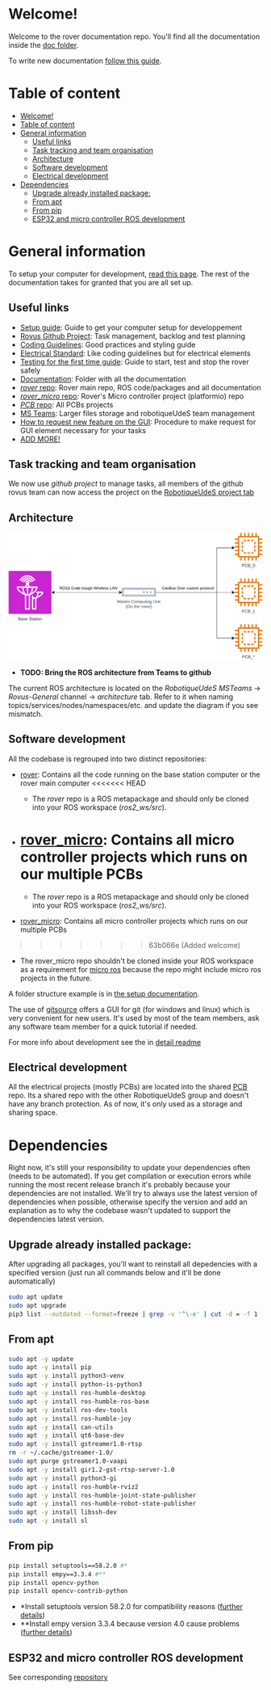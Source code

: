 # Welcome!

Welcome to the rover documentation repo. You'll find all the documentation inside the [doc folder](doc/).

To write new documentation [follow this guide](doc/TODO).

# Table of content

- [Welcome!](#welcome)
- [Table of content](#table-of-content)
- [General information](#general-information)
  - [Useful links](#useful-links)
  - [Task tracking and team organisation](#task-tracking-and-team-organisation)
  - [Architecture](#architecture)
  - [Software development](#software-development)
  - [Electrical development](#electrical-development)
- [Dependencies](#dependencies)
  - [Upgrade already installed package:](#upgrade-already-installed-package)
  - [From apt](#from-apt)
  - [From pip](#from-pip)
  - [ESP32 and micro controller ROS development](#esp32-and-micro-controller-ros-development)

# General information

To setup your computer for development, [read this page](doc/prog/how_to/intial_setup.md). The rest of the documentation takes for granted that you are all set up.

## Useful links

- [Setup guide](doc/prog/how_to/intial_setup.md): Guide to get your computer setup for developpement
- [Rovus Github Project](https://github.com/orgs/robotique-udes/projects/1/views/1): Task management, backlog and test planning
- [Coding Guidelines](doc/prog/how_to/coding%20guidelines.md): Good practices and styling guide
- [Electrical Standard](doc/electrical/electric_standard.md): Like coding guidelines but for electrical elements
- [Testing for the first time guide](doc/TODO): Guide to start, test and stop the rover safely
- [Documentation](doc/): Folder with all the documentation
- [_rover_ repo](https://github.com/robotique-udes/rover): Rover main repo, ROS code/packages and all documentation
- [_rover_micro_ repo](https://github.com/robotique-udes/rover_micro): Rover's Micro controller project (platformio) repo
- [_PCB_ repo](https://github.com/robotique-udes/PCB): All PCBs projects
- [MS Teams](https://teams.microsoft.com/l/channel/19%3Ae38473dc00d9495599b19b8342af0a4c%40thread.skype/Rovus%20-%20G%C3%A9n%C3%A9ral?groupId=91136b22-e319-4e01-a080-e57a35690eee): Larger files storage and robotiqueUdeS team management
- [How to request new feature on the GUI](doc/prog/gui/feature_request.md): Procedure to make request for GUI element necessary for your tasks
- [ADD MORE!]()

## Task tracking and team organisation

We now use _github project_ to manage tasks, all members of the github rovus team can now access the project on the [RobotiqueUdeS project tab](https://github.com/orgs/robotique-udes/projects/1/views/1)

## Architecture

<center>
  <img src="doc/diagrams/VeryHighLevelSoftwareStructure.drawio.svg" alt="Very high level structure diagram" class="center" style="width:700px;">
</center>

- **TODO: Bring the ROS architecture from Teams to github**

The current ROS architecture is located on the _RobotiqueUdeS MSTeams_ -> _Rovus-General_ channel -> _architecture_ tab. Refer to it when naming topics/services/nodes/namespaces/etc. and update the diagram if you see mismatch.

## Software development

All the codebase is regrouped into two distinct repositories:

- [rover](https://github.com/robotique-udes/rover): Contains all the code running on the base station computer or the rover main computer
  <<<<<<< HEAD
  - The _rover_ repo is a ROS metapackage and should only be cloned into your ROS workspace (_ros2_ws/src_).
- # [rover_micro](https://github.com/robotique-udes/rover_micro): Contains all micro controller projects which runs on our multiple PCBs

  - The _rover_ repo is a ROS metapackage and should only be cloned into your ROS workspace (_ros2_ws/src_).

- [rover_micro](https://github.com/robotique-udes/rover_micro): Contains all micro controller projects which runs on our multiple PCBs

> > > > > > > 63b066e (Added welcome)

- The rover_micro repo shouldn't be cloned inside your ROS workspace as a requirement for [micro ros](https://micro.ros.org/) because the repo might include micro ros projects in the future.

A folder structure example is in [the setup documentation](doc/prog/how_to/intial_setup.md).

The use of [gitsource](https://sourcegit-scm.github.io/) offers a GUI for git (for windows and linux) which is very convenient for new users. It's used by most of the team members, ask any software team member for a quick tutorial if needed.

For more info about development see the in [detail readme](TODO)

## Electrical development

All the electrical projects (mostly PCBs) are located into the shared [PCB](https://github.com/robotique-udes/PCB) repo. Its a shared repo with the other RobotiqueUdeS group and doesn't have any branch protection. As of now, it's only used as a storage and sharing space.

# Dependencies

Right now, it's still your responsibility to update your dependencies often (needs to be automated). If you get compilation or execution errors while running the most recent release branch it's probably because your dependencies are not installed. We'll try to always use the latest version of dependencies when possible, otherwise specify the version and add an explanation as to why the codebase wasn't updated to support the dependencies latest version.

## Upgrade already installed package:

After upgrading all packages, you'll want to reinstall all depedencies with a specified version (just run all commands below and it'll be done automatically)

```bash
sudo apt update
sudo apt upgrade
pip3 list --outdated --format=freeze | grep -v '^\-e' | cut -d = -f 1 | xargs -n1 pip3 install -U
```

## From apt

```bash
sudo apt -y update
sudo apt -y install pip
sudo apt -y install python3-venv
sudo apt -y install python-is-python3
sudo apt -y install ros-humble-desktop
sudo apt -y install ros-humble-ros-base
sudo apt -y install ros-dev-tools
sudo apt -y install ros-humble-joy
sudo apt -y install can-utils
sudo apt -y install qt6-base-dev
sudo apt -y install gstreamer1.0-rtsp
rm -r ~/.cache/gstreamer-1.0/
sudo apt purge gstreamer1.0-vaapi
sudo apt -y install gir1.2-gst-rtsp-server-1.0
sudo apt -y install python3-gi
sudo apt -y install ros-humble-rviz2
sudo apt -y install ros-humble-joint-state-publisher
sudo apt -y install ros-humble-robot-state-publisher
sudo apt -y install libssh-dev
sudo apt -y install sl
```

## From pip

```bash
pip install setuptools==58.2.0 #*
pip install empy==3.3.4 #**
pip install opencv-python
pip install opencv-contrib-python
```

- \*Install setuptools version 58.2.0 for compatibility reasons ([further details](https://answers.ros.org/question/396439/setuptoolsdeprecationwarning-setuppy-install-is-deprecated-use-build-and-pip-and-other-standards-based-tools/))
- \*\*Install empy version 3.3.4 because version 4.0 cause problems ([further details](https://robotics.stackexchange.com/questions/105842/what-causes-build-error-cannot-import-name-override-opt-from-em))

## ESP32 and micro controller ROS development

See corresponding [repository](https://github.com/robotique-udes/rover_micro)
